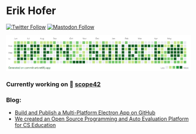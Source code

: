 # Erik Hofer
[![Twitter Follow](https://img.shields.io/twitter/follow/ErikHoferDev?style=social)](https://twitter.com/ErikHoferDev)
[![Mastodon Follow](https://img.shields.io/mastodon/follow/107303936695796776?domain=https%3A%2F%2Fmastodon.social&style=social)](https://mastodon.social/@erikhofer)

![Open Source ](https://github.com/erikhofer/erikhofer/raw/master/commits.png)

### Currently working on 🎯 [scope42](https://github.com/scope42/scope42)

### Blog:

<!--START_SECTION:blog-->
* [Build and Publish a Multi-Platform Electron App on GitHub](https:&#x2F;&#x2F;dev.to&#x2F;erikhofer&#x2F;build-and-publish-a-multi-platform-electron-app-on-github-3lnd)
* [We created an Open Source Programming and Auto Evaluation Platform for CS Education](https:&#x2F;&#x2F;dev.to&#x2F;erikhofer&#x2F;we-created-an-open-source-programming-and-auto-evaluation-platform-for-cs-education-nbj)
<!--END_SECTION:blog-->

<!--
**erikhofer/erikhofer** is a ✨ _special_ ✨ repository because its `README.md` (this file) appears on your GitHub profile.

Here are some ideas to get you started:

- 🔭 I’m currently working on ...
- 🌱 I’m currently learning ...
- 👯 I’m looking to collaborate on ...
- 🤔 I’m looking for help with ...
- 💬 Ask me about ...
- 📫 How to reach me: ...
- 😄 Pronouns: ...
- ⚡ Fun fact: ...
-->
